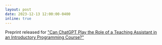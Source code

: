 ```yaml
---
layout: post
date: 2023-12-13 12:00:00-0400
inline: true
---
```


Preprint released for <a href="https://arxiv.org/abs/2312.07343">"Can ChatGPT Play the Role of a Teaching Assistant in an Introductory Programming Course?"</a>
